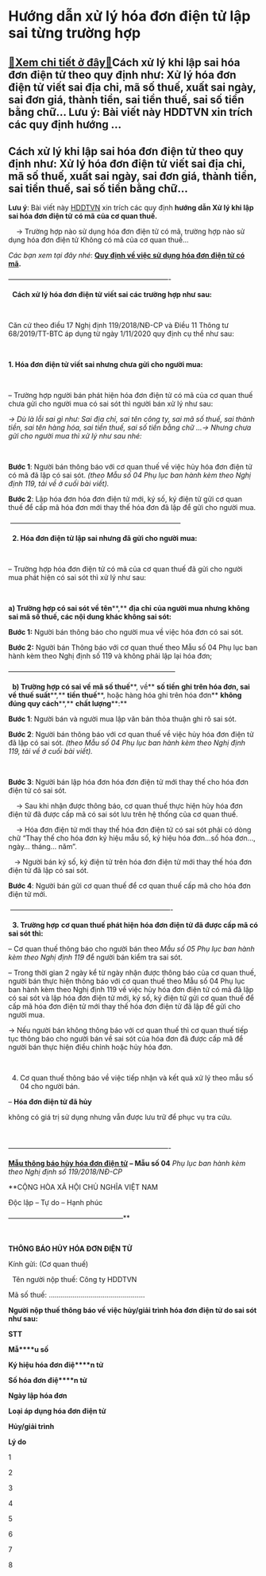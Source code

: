 Hướng dẫn xử lý hóa đơn điện tử lập sai từng trường hợp
=======================================================

[:gift:Xem chi tiết ở đây:gift:](https://hddtvn.com/huong-dan-xu-ly-hoa-don-dien-tu-lap-sai-tung-truong-hop/)Cách xử lý khi lập sai hóa đơn điện tử theo quy định như: Xử lý hóa đơn điện tử viết sai địa chỉ, mã số thuế, xuất sai ngày, sai đơn giá, thành tiền, sai tiền thuế, sai số tiền bằng chữ… Lưu ý: Bài viết này HDDTVN xin trích các quy định hướng …
----------------------------------------------------------------------------------------------------------------------------------------------------------------------------------------------------------------------------------------------------



Cách xử lý khi lập sai hóa đơn điện tử theo quy định như: Xử lý hóa đơn điện tử viết sai địa chỉ, mã số thuế, xuất sai ngày, sai đơn giá, thành tiền, sai tiền thuế, sai số tiền bằng chữ…
--------------------------------------------------------------------------------------------------------------------------------------------------------------------------------------------


**Lưu ý**: Bài viết này [HDDTVN](http://hddtvn.com/ "HDDTVN") xin trích các quy định **hướng dẫn Xử lý khi lập sai hóa đơn điện tử** **có mã** **của cơ quan thuế.**


    -> Trường hợp nào sử dụng hóa đơn điện tử có mã, trường hợp nào sử dụng hóa đơn điện tử Không có mã của cơ quan thuế… 



*Các bạn xem tại đây nhé*: **[Quy định về việc sử dụng hóa đơn điện tử có mã](# "quy định về việc sử dụng hóa đơn điện tử có mã").**

  

———————————————————————-  

  
**Cách xử lý hóa đơn điện tử viết sai các trường hợp như sau:**  

   

Căn cứ theo điều 17 Nghị định 119/2018/NĐ-CP và Điều 11 Thông tư 68/2019/TT-BTC áp dụng từ ngày 1/11/2020 quy định cụ thể như sau:  

   

**1. Hóa đơn điện tử viết sai nhưng chưa gửi cho người mua:**  

   

– Trường hợp người bán phát hiện hóa đơn điện tử có mã của cơ quan thuế chưa gửi cho người mua có sai sót thì người bán xử lý như sau:  

*-> Dù là lỗi sai gì như: Sai địa chỉ, sai tên công ty, sai mã số thuế, sai thành tiền, sai tên hàng hóa, sai tiền thuế, sai số tiền bằng chữ …-> Nhưng chưa gửi cho người mua thì xử lý như sau nhé:*  

   

**Bước 1**: Người bán thông báo với cơ quan thuế về việc hủy hóa đơn điện tử có mã đã lập có sai sót. *(theo Mẫu số 04 Phụ lục ban hành kèm theo Nghị định 119, tải về ở cuối bài viết).*


**Bước 2**: Lập hóa đơn hóa đơn điện tử mới, ký số, ký điện tử gửi cơ quan thuế để cấp mã hóa đơn mới thay thế hóa đơn đã lập để gửi cho người mua.



  

 ————————————————————————–  

  
**2. Hóa đơn điện tử lập sai nhưng đã gửi cho người mua:**  

   

– Trường hợp hóa đơn điện tử có mã của cơ quan thuế đã gửi cho người mua phát hiện có sai sót thì xử lý như sau:  

   

**a) Trường hợp có sai sót về** **tên****,** **địa chỉ** **của người mua nhưng không sai mã số thuế, các nội dung khác không sai sót:**


**Bước 1:** Người bán thông báo cho người mua về việc hóa đơn có sai sót.


**Bước 2:** Người bán Thông báo với cơ quan thuế theo Mẫu số 04 Phụ lục ban hành kèm theo Nghị định số 119 và không phải lập lại hóa đơn;



————————————————————————  

  
**b) Trường hợp có sai về** **mã số thuế****, về** **số tiền** **ghi trên hóa đơn, sai về** **thuế suất****,** **tiền thuế****, hoặc hàng hóa ghi trên hóa đơn** **không đúng quy cách****,** **chất lượng****:**


**Bước 1**: Người bán và người mua lập văn bản thỏa thuận ghi rõ sai sót.


**Bước 2**: Người bán thông báo với cơ quan thuế về việc hủy hóa đơn điện tử đã lập có sai sót. *(theo Mẫu số 04 Phụ lục ban hành kèm theo Nghị định 119, tải về ở cuối bài viết).*  

   

**Bước 3**: Người bán lập hóa đơn hóa đơn điện tử mới thay thế cho hóa đơn điện tử có sai sót.  

    -> Sau khi nhận được thông báo, cơ quan thuế thực hiện hủy hóa đơn điện tử đã được cấp mã có sai sót lưu trên hệ thống của cơ quan thuế.  

    -> Hóa đơn điện tử mới thay thế hóa đơn điện tử có sai sót phải có dòng chữ “Thay thế cho hóa đơn ký hiệu mẫu số, ký hiệu hóa đơn…số hóa đơn…, ngày… tháng… năm”.  

   -> Người bán ký số, ký điện tử trên hóa đơn điện tử mới thay thế hóa đơn điện tử đã lập có sai sót.


**Bước 4**: Người bán gửi cơ quan thuế để cơ quan thuế cấp mã cho hóa đơn điện tử mới.



  

 ———————————————————————-  

  
**3. Trường hợp** **cơ quan thuế phát hiện** **hóa đơn điện tử đã được cấp mã có sai sót thì:**


– Cơ quan thuế thông báo cho người bán theo *Mẫu số 05 Phụ lục ban hành kèm theo Nghị định 119* để người bán kiểm tra sai sót.  

– Trong thời gian 2 ngày kể từ ngày nhận được thông báo của cơ quan thuế, người bán thực hiện thông báo với cơ quan thuế theo Mẫu số 04 Phụ lục ban hành kèm theo Nghị định 119 về việc hủy hóa đơn điện tử có mã đã lập có sai sót và lập hóa đơn điện tử mới, ký số, ký điện tử gửi cơ quan thuế để cấp mã hóa đơn điện tử mới thay thế hóa đơn điện tử đã lập để gửi cho người mua.  

-> Nếu người bán không thông báo với cơ quan thuế thì cơ quan thuế tiếp tục thông báo cho người bán về sai sót của hóa đơn đã được cấp mã để người bán thực hiện điều chỉnh hoặc hủy hóa đơn.  

   

4. Cơ quan thuế thông báo về việc tiếp nhận và kết quả xử lý theo mẫu số 04 cho người bán.  

– **Hóa đơn điện tử đã hủy** 

không có giá trị sử dụng nhưng vẫn được lưu trữ để phục vụ tra cứu.

  

———————————————————————-

  

**[Mẫu thông báo hủy hóa đơn điện tử](# "mẫu thông báo hủy hóa đơn điện tử") – Mẫu số 04** *Phụ lục ban hành kèm theo Nghị định số 119/2018/NĐ-CP*





  

**CỘNG HÒA XÃ HỘI CHỦ NGHĨA VIỆT NAM  

 Độc lập – Tự do – Hạnh phúc  

 ————————————————–**  

    

**THÔNG BÁO HỦY HÓA ĐƠN ĐIỆN TỬ**

Kính gửi: (Cơ quan thuế)  

  
Tên người nộp thuế: Công ty HDDTVN  

 Mã số thuế: …………………………………………  

**Người nộp thuế thông báo về việc hủy/giải trình hóa đơn điện tử do sai sót như sau:**






**STT**

**Mẫ****u số**

**Ký hiệu hóa đơn điệ****n tử**

**Số hóa đơn điệ****n tử**

**Ngày lập hóa đơn**

**Loại áp dụng hóa đơn điện tử**

**Hủy/giải trình**

**Lý do**



1

2

3

4

5

6

7

8



 

 

 

 

 

 

 

 



 

 

 

 

 

 

 

 



 

 

 

 

 

 

 

 



 






 

*……**, ngày……..* *tháng…..* *năm…..*  

**NGƯỜI NỘP THUẾ** **hoặc**  

**ĐẠI DIỆN HỢP PHÁP CỦA NGƯỜI NỘP THUẾ**  

*(Chữ ký số**, chữ ký điện tử của người nộp thuế)*









**Tải Mẫu 04 Thông báo hủy hóa đơn điện tử theo Nghị định 119 về tại đây:**



**[TẢI VỀ](https://drive.google.com/uc?authuser=4&id=1Gm-E4-YIW-fQhtNnnCXHbG0yaT--E53b&export=download "Tải mẫu 04 thông báo hủy hóa đơn điện tử")**

Nếu bạn không tải về được thì có thể làm theo cách sau:  

**Bước 1**: Để lại mail ở phần bình luận bên dưới  

**Bước 2**: Gửi yêu cầu vào mail: hddtvietnam@gmail.com *(Tiêu đề ghi rõ Tài liệu muốn tải)*



  

———————————————————————-
  


**Xử lý sự cố khi cấp mã hóa đơn điện tử:**


1. Trường hợp hệ thống cấp mã 

của cơ quan thuế gặp sự cố, Tổng cục Thuế thực hiện các giải pháp kỹ thuật chuyển sang hệ thống dự phòng và có trách nhiệm thông báo trên Cổng thông tin điện tử của Tổng cục Thuế về các sự cố nêu trên.
2. Trường hợp do lỗi hệ thống hạ tầng kỹ thuật 

của tổ chức cung cấp dịch vụ hóa đơn điện tử thì tổ chức cung cấp dịch vụ hóa đơn điện tử có trách nhiệm thông báo cho người bán được biết, phối hợp với Tổng cục Thuế để được hỗ trợ kịp thời.  

    -> Tổ chức cung cấp dịch vụ hóa đơn điện tử phải khắc phục nhanh nhất sự cố, có biện pháp hỗ trợ người bán lập hóa đơn điện tử để gửi cơ quan thuế cấp mã trong thời gian ngắn nhất.
3. Trường hợp người bán hàng hóa, cung cấp dịch vụ sử dụng hóa đơn điện tử có mã của cơ quan thuế nhưng gặp sự cố dẫn đến 

không sử dụng được hóa đơn điện tử có mã của cơ quan thuế thì thông báo với cơ quan thuế để hỗ trợ xử lý sự cố.  

    -> Trong thời gian xử lý sự cố người bán hàng hóa, cung cấp dịch vụ có yêu cầu sử dụng hóa đơn điện tử có mã của cơ quan thuế thì đến cơ quan thuế để sử dụng hóa đơn điện tử có mã của cơ quan thuế.


————————————————————


moreHướng dẫn cách xử lý hóa đơn điện tử lập sai theo quy định mới nhất như: Hóa đơn điện tử viết sai địa chỉ, mã số thuế, xuất sai ngày, sai đơn giá, sai…

